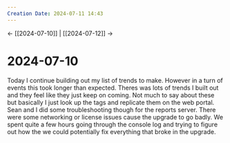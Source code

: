 ```yaml
---
Creation Date: 2024-07-11 14:43
---
```


<- [[2024-07-10]] | [[2024-07-12]]  ->

# 2024-07-10
Today I continue building out my list of trends to make. However in a turn of events this took longer than expected. Theres was lots of trends I built out and they feel like they just keep on coming. Not much to say about these but basically I just look up the tags and replicate them on the web portal. Sean and I did some troubleshooting though for the reports server. There were some networking or license issues cause the upgrade to go badly. We spent quite a few hours going through the console log and trying to figure out how the we could potentially fix everything that broke in the upgrade. 